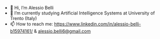 - 👋 Hi, I’m Alessio Belli
- 🌱 I’m currently studying Artificial Intelligence Systems at University of Trento (Italy)
- 📫 How to reach me: https://www.linkedin.com/in/alessio-belli-b15974161/ & alessio.belli6@gmail.com

<!---
alessioBelli/alessioBelli is a ✨ special ✨ repository because its `README.md` (this file) appears on your GitHub profile.
You can click the Preview link to take a look at your changes.
--->
